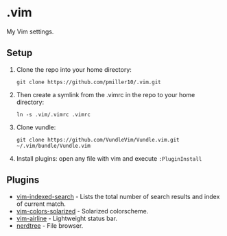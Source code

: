 # .vim
My Vim settings.

## Setup
1. Clone the repo into your home directory:

   `git clone https://github.com/pmiller10/.vim.git`

2. Then create a symlink from the .vimrc in the repo to your home directory:

   `ln -s .vim/.vimrc .vimrc`

3. Clone vundle:

   `git clone https://github.com/VundleVim/Vundle.vim.git ~/.vim/bundle/Vundle.vim`

4. Install plugins: open any file with vim and execute `:PluginInstall`

## Plugins
* [vim-indexed-search](https://github.com/henrik/vim-indexed-search) - Lists the total number of search results and index of current match.
* [vim-colors-solarized](https://github.com/altercation/vim-colors-solarized) - Solarized colorscheme.
* [vim-airline](https://github.com/bling/vim-airline) - Lightweight status bar.
* [nerdtree](https://github.com/scrooloose/nerdtree) - File browser.
